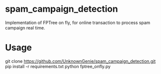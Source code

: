 # spam_campaign_detection

Implementation of FPTree on fly, for online transaction to process spam campaign real time.

# Usage
git clone https://github.com/UnknownGenie/spam_campaign_detection.git
pip install -r requirements.txt
python fptree_onfly.py
